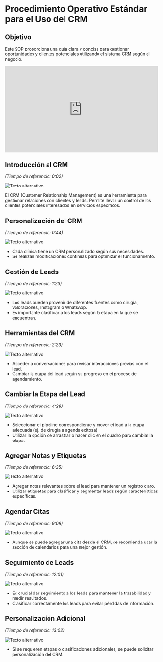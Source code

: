 # Procedimiento Operativo Estándar para el Uso del CRM

## Objetivo
Este SOP proporciona una guía clara y concisa para gestionar oportunidades y clientes potenciales utilizando el sistema CRM según el negocio.

<div style="position: relative; padding-bottom: 56.25%; height: 0;">
  <iframe src="https://www.loom.com/embed/d8b20dc983c147a5aa3d57c12cf44bd3?sid=33eabb36-82a3-444e-9c3f-2251d0b08b0a" 
          frameborder="0" webkitallowfullscreen mozallowfullscreen allowfullscreen 
          style="position: absolute; top: 0; left: 0; width: 100%; height: 100%;">
  </iframe>
</div>

## Introducción al CRM
*(Tiempo de referencia: 0:02)*

![Texto alternativo](img/crm1.jpg)

El CRM (Customer Relationship Management) es una herramienta para gestionar relaciones con clientes y leads.
Permite llevar un control de los clientes potenciales interesados en servicios específicos.

## Personalización del CRM
*(Tiempo de referencia: 0:44)*

![Texto alternativo](img/crm2.jpg)

- Cada clínica tiene un CRM personalizado según sus necesidades.
- Se realizan modificaciones continuas para optimizar el funcionamiento.

## Gestión de Leads
*(Tiempo de referencia: 1:23)*

![Texto alternativo](img/crm3.jpg)

- Los leads pueden provenir de diferentes fuentes como cirugía, valoraciones, Instagram o WhatsApp.
- Es importante clasificar a los leads según la etapa en la que se encuentran.

## Herramientas del CRM
*(Tiempo de referencia: 2:23)*

![Texto alternativo](img/crm4.jpg)

- Acceder a conversaciones para revisar interacciones previas con el lead.
- Cambiar la etapa del lead según su progreso en el proceso de agendamiento.

## Cambiar la Etapa del Lead
*(Tiempo de referencia: 4:28)*

![Texto alternativo](img/crm5.jpg)

- Seleccionar el pipeline correspondiente y mover el lead a la etapa adecuada (ej. de cirugía a agenda exitosa).
- Utilizar la opción de arrastrar o hacer clic en el cuadro para cambiar la etapa.

## Agregar Notas y Etiquetas
*(Tiempo de referencia: 6:35)*

![Texto alternativo](img/crm6.jpg)

- Agregar notas relevantes sobre el lead para mantener un registro claro.
- Utilizar etiquetas para clasificar y segmentar leads según características específicas.

## Agendar Citas
*(Tiempo de referencia: 9:08)*

![Texto alternativo](img/crm7.jpg)

- Aunque se puede agregar una cita desde el CRM, se recomienda usar la sección de calendarios para una mejor gestión.

## Seguimiento de Leads
*(Tiempo de referencia: 12:01)*

![Texto alternativo](img/crm8.jpg)

- Es crucial dar seguimiento a los leads para mantener la trazabilidad y medir resultados.
- Clasificar correctamente los leads para evitar pérdidas de información.

## Personalización Adicional
*(Tiempo de referencia: 13:02)*

![Texto alternativo](img/crm9.jpg)

- Si se requieren etapas o clasificaciones adicionales, se puede solicitar personalización del CRM.
